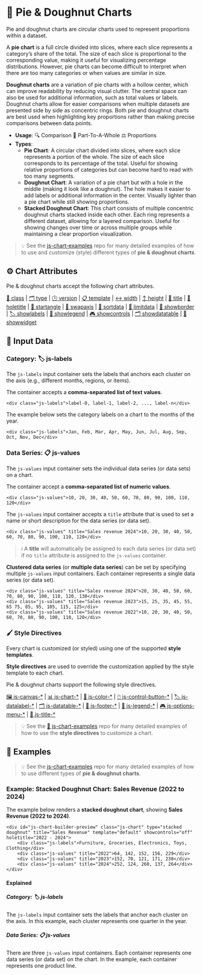 # 🍩 Pie & Doughnut Charts

Pie and doughnut charts are circular charts used to represent proportions within a dataset.

A **pie chart** is a full circle divided into slices, where each slice represents a category’s share of the total. The size of each slice is proportional to the corresponding value, making it useful for visualizing percentage distributions. However, pie charts can become difficult to interpret when there are too many categories or when values are similar in size.

**Doughnut charts** are a variation of pie charts with a hollow center, which can improve readability by reducing visual clutter. The central space can also be used for additional information, such as total values or labels. Doughnut charts allow for easier comparisons when multiple datasets are presented side by side as concentric rings. Both pie and doughnut charts are best used when highlighting key proportions rather than making precise comparisons between data points.

 - **Usage**: 🔍 Comparison 🥧 Part-To-A-Whole ⚖️ Proportions
 - **Types**:
   - **Pie Chart**: A circular chart divided into slices, where each slice represents a portion of the whole. The size of each slice corresponds to its percentage of the total. Useful for showing relative proportions of categories but can become hard to read with too many segments.
   - **Doughnut Chart**: A variation of a pie chart but with a hole in the middle (making it look like a doughnut). The hole makes it easier to add labels or additional information in the center. Visually lighter than a pie chart while still showing proportions.
   - **Stacked Doughnut Chart**: This chart consists of multiple concentric doughnut charts stacked inside each other. Each ring represents a different dataset, allowing for a layered comparison. Useful for showing changes over time or across multiple groups while maintaining a clear proportion visualization.

> 💡 See the [js-chart-examples](https://github.com/wrathtafarian/js-chart-examples/charts/pie%20and%20doughnut%20charts.md) repo for many detailed examples of how to use and customize (style) different types of **pie & doughnut charts**.

## ⚙️ Chart Attributes

Pie & doughnut charts accept the following chart attributes.

[🧱 class](../Chart%20Attributes.md#-class)
 | [🗂️ type](../Chart%20Attributes.md#-type)
 | [🕒 version](../Chart%20Attributes.md#-version)
 | [📋 template](../Chart%20Attributes.md#-template)
 | [↔️ width](../Chart%20Attributes.md#-width)
 | [↕️ height](../Chart%20Attributes.md#-height)
 | [📄 title](../Chart%20Attributes.md#-title)
 | [🍩 holetitle](../Chart%20Attributes.md#-holetitle)
 | [📐 startangle](../Chart%20Attributes.md#-startangle)
 | [🔄 swapaxis](../Chart%20Attributes.md#-swapaxis)
 | [🔽 sortdata](../Chart%20Attributes.md#-sortdata)
 | [🚫 limitdata](../Chart%20Attributes.md#-limitdata)
 | [🔲 showborder](../Chart%20Attributes.md#-showborder)
 | [🏷️ showlabels](../Chart%20Attributes.md#-showlabels)
 | [📘 showlegend](../Chart%20Attributes.md#-showlegend)
 | [🎮 showcontrols](../Chart%20Attributes.md#-showcontrols)
 | [🗂️ showdatatable](../Chart%20Attributes.md#-showdatatable)
 | [📲 showwidget](../Chart%20Attributes.md#-showwidget)

## 🧱 Input Data

### Category: 🏷️ js-labels

The `js-labels` input container sets the labels that anchors each cluster on the axis (e.g., different months, regions, or items).

The container accepts a **comma-separated list of text values**.

```
<div class="js-labels">label-0, label-1, label-2, ..., label-n</div>
```

The example below sets the category labels on a chart to the months of the year.

```
<div class="js-labels">Jan, Feb, Mar, Apr, May, Jun, Jul, Aug, Sep, Oct, Nov, Dec</div>
```

### Data Series: 📋 js-values

The `js-values` input container sets the individual data series (or data sets) on a chart.

The container accept a **comma-separated list of numeric values**.

```
<div class="js-values">10, 20, 30, 40, 50, 60, 70, 80, 90, 100, 110, 120</div>
```

The `js-values` input container accepts a `title` attribute that is used to set a name or short description for the data series (or data set).

```
<div class="js-values" title="Sales revenue 2024">10, 20, 30, 40, 50, 60, 70, 80, 90, 100, 110, 120</div>
```

> ℹ️ A **title** will automatically be assigned to each data series (or data set) if no `title` attribute is assigned to the `js-values` container.

**Clustered data series** (or **multiple data series**) can be set by specifying multiple `js-values` input containers. Each container represents a single data series (or data set).

```
<div class="js-values" title="Sales revenue 2024">20, 30, 40, 50, 60, 70, 80, 90, 100, 110, 120, 130</div>
<div class="js-values" title="Sales revenue 2023">15, 25, 35, 45, 55, 65 75, 85, 95, 105, 115, 125</div>
<div class="js-values" title="Sales revenue 2022">10, 20, 30, 40, 50, 60, 70, 80, 90, 100, 110, 120</div>
```

### 🖌️ Style Directives

Every chart is customized (or styled) using one of the supported **style templates**.

**Style directives** are used to override the customization applied by the style template to each chart.

Pie & doughnut charts support the following style directives.

[🖼️ js-canvas-*](../directives/Style%20Directive%20Canvas.md)
 | [📊 js-chart-*](../directives/Style%20Directive%20Chart.md)
 | [🎨 js-color-*](../directives/Style%20Directive%20Color.md)
 | [🖱️ js-control-button-*](../directives/Style%20Directive%20Control%20Buttons.md)
 | [🏷️ js-datalabel-*](../directives/Style%20Directive%20Data%20Label.md)
 | [🗂️ js-datatable-*](../directives/Style%20Directive%20Data%20Table.md)
 | [🦶 js-footer-*](../directives/Style%20Directive%20Footer.md)
 | [📘 js-legend-*](../directives/Style%20Directive%20Legend.md)
 | [🎮 js-options-menu-*](../directives/Style%20Directive%20Options%20Menu.md)
 | [📄 js-title-*](../directives/Style%20Directive%20Title.md)

> 💡 See the [👀 js-chart-examples](https://github.com/wrathtafarian/js-chart-examples) repo for many detailed examples of how to use the **style directives** to customize a chart.

## 👀 Examples

> 💡 See the [js-chart-examples](https://github.com/wrathtafarian/js-chart-examples/charts/pie%20nd%20doughnut%20charts.md) repo for many detailed examples of how to use different types of **pie & doughnut charts**.

### Example: Stacked Doughnut Chart: Sales Revenue (2022 to 2024)

The example below renders a **stacked doughnut chart**, showing **Sales Revenue (2022 to 2024)**.

```
<div id="js-chart-builder-preview" class="js-chart" type="stacked doughnut" title="Sales Revenue" template="default" showcontrols="off" holetitle="2022 - 2024">
    <div class="js-labels">Furniture, Groceries, Electronics, Toys, Clothing</div>
    <div class="js-values" title="2022">64, 142, 152, 156, 229</div>
    <div class="js-values" title="2023">152, 70, 121, 171, 238</div>
    <div class="js-values" title="2024">252, 124, 260, 137, 264</div>
</div>
```

#### Explained

##### Category: 🏷️ js-labels

The `js-labels` input container sets the labels that anchor each cluster on the axis. In this example, each cluster represents one quarter in the year.

##### Data Series: 📋 js-values

There are three `js-values` input containers. Each container represents one data series (or data set) on the chart. In the example, each container represents one product line.